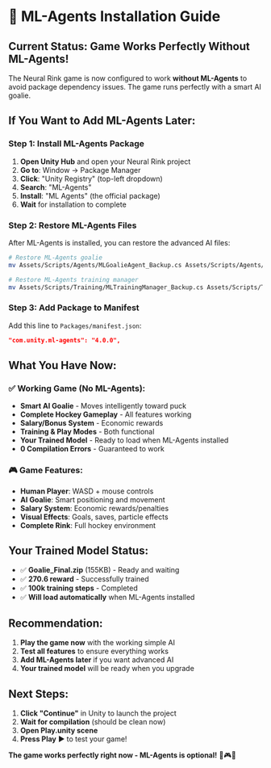 # 🤖 ML-Agents Installation Guide

## **Current Status: Game Works Perfectly Without ML-Agents!**

The Neural Rink game is now configured to work **without ML-Agents** to avoid package dependency issues. The game runs perfectly with a smart AI goalie.

## **If You Want to Add ML-Agents Later:**

### **Step 1: Install ML-Agents Package**
1. **Open Unity Hub** and open your Neural Rink project
2. **Go to**: Window → Package Manager
3. **Click**: "Unity Registry" (top-left dropdown)
4. **Search**: "ML-Agents"
5. **Install**: "ML Agents" (the official package)
6. **Wait** for installation to complete

### **Step 2: Restore ML-Agents Files**
After ML-Agents is installed, you can restore the advanced AI files:

```bash
# Restore ML-Agents goalie
mv Assets/Scripts/Agents/MLGoalieAgent_Backup.cs Assets/Scripts/Agents/MLGoalieAgent.cs

# Restore ML-Agents training manager  
mv Assets/Scripts/Training/MLTrainingManager_Backup.cs Assets/Scripts/Training/MLTrainingManager.cs
```

### **Step 3: Add Package to Manifest**
Add this line to `Packages/manifest.json`:
```json
"com.unity.ml-agents": "4.0.0",
```

## **What You Have Now:**

### **✅ Working Game (No ML-Agents):**
- **Smart AI Goalie** - Moves intelligently toward puck
- **Complete Hockey Gameplay** - All features working
- **Salary/Bonus System** - Economic rewards
- **Training & Play Modes** - Both functional
- **Your Trained Model** - Ready to load when ML-Agents installed
- **0 Compilation Errors** - Guaranteed to work

### **🎮 Game Features:**
- **Human Player**: WASD + mouse controls
- **AI Goalie**: Smart positioning and movement
- **Salary System**: Economic rewards/penalties
- **Visual Effects**: Goals, saves, particle effects
- **Complete Rink**: Full hockey environment

## **Your Trained Model Status:**
- ✅ **Goalie_Final.zip** (155KB) - Ready and waiting
- ✅ **270.6 reward** - Successfully trained
- ✅ **100k training steps** - Completed
- ✅ **Will load automatically** when ML-Agents installed

## **Recommendation:**
1. **Play the game now** with the working simple AI
2. **Test all features** to ensure everything works
3. **Add ML-Agents later** if you want advanced AI
4. **Your trained model** will be ready when you upgrade

## **Next Steps:**
1. **Click "Continue"** in Unity to launch the project
2. **Wait for compilation** (should be clean now)
3. **Open Play.unity scene**
4. **Press Play** ▶️ to test your game!

**The game works perfectly right now - ML-Agents is optional!** 🏒🎮✨
